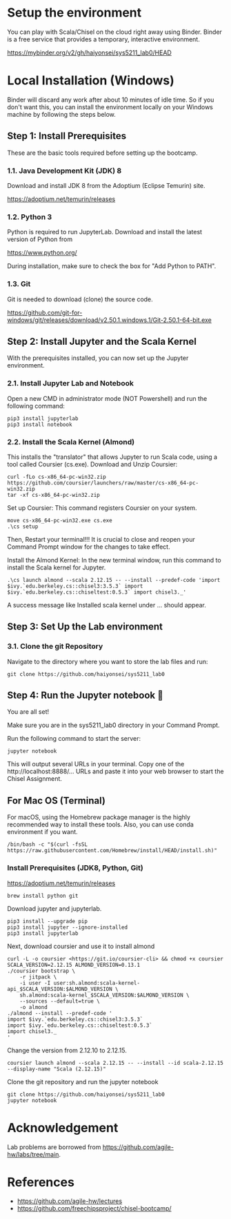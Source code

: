 # Setup the environment

You can play with Scala/Chisel on the cloud right away using Binder. Binder is a free service that provides a temporary, interactive environment.

https://mybinder.org/v2/gh/haiyonsei/sys5211_lab0/HEAD

# Local Installation (Windows)

Binder will discard any work after about 10 minutes of idle time. So if you don't want this, you can install the environment locally on your Windows machine by following the steps below.

## Step 1: Install Prerequisites

These are the basic tools required before setting up the bootcamp.

### 1.1. Java Development Kit (JDK) 8

Download and install JDK 8 from the Adoptium (Eclipse Temurin) site.

https://adoptium.net/temurin/releases

### 1.2. Python 3

Python is required to run JupyterLab.
Download and install the latest version of Python from

https://www.python.org/

During installation, make sure to check the box for "Add Python to PATH".

### 1.3. Git

Git is needed to download (clone) the source code.

https://github.com/git-for-windows/git/releases/download/v2.50.1.windows.1/Git-2.50.1-64-bit.exe

## Step 2: Install Jupyter and the Scala Kernel

With the prerequisites installed, you can now set up the Jupyter environment.

### 2.1. Install Jupyter Lab and Notebook

Open a new CMD in administrator mode (NOT Powershell) and run the following command:

```
pip3 install jupyterlab
pip3 install notebook
```

### 2.2. Install the Scala Kernel (Almond)

This installs the "translator" that allows Jupyter to run Scala code, using a tool called Coursier (cs.exe).
Download and Unzip Coursier:

```
curl -fLo cs-x86_64-pc-win32.zip https://github.com/coursier/launchers/raw/master/cs-x86_64-pc-win32.zip
tar -xf cs-x86_64-pc-win32.zip
```

Set up Coursier: This command registers Coursier on your system.

```
move cs-x86_64-pc-win32.exe cs.exe
.\cs setup
```

Then, Restart your terminal!!! It is crucial to close and reopen your Command Prompt window for the changes to take effect.

Install the Almond Kernel: In the new terminal window, run this command to install the Scala kernel for Jupyter.

```
.\cs launch almond --scala 2.12.15 -- --install --predef-code 'import $ivy.`edu.berkeley.cs::chisel3:3.5.3` import $ivy.`edu.berkeley.cs::chiseltest:0.5.3` import chisel3._'
```

A success message like Installed scala kernel under ... should appear.

## Step 3: Set Up the Lab environment

### 3.1. Clone the git Repository

Navigate to the directory where you want to store the lab files and run:

```
git clone https://github.com/haiyonsei/sys5211_lab0
```

## Step 4: Run the Jupyter notebook 🚀

You are all set!

Make sure you are in the sys5211_lab0 directory in your Command Prompt.

Run the following command to start the server:

```
jupyter notebook
```

This will output several URLs in your terminal. Copy one of the http://localhost:8888/... URLs and paste it into your web browser to start the Chisel Assignment.

## For Mac OS (Terminal)

For macOS, using the Homebrew package manager is the highly recommended way to install these tools. Also, you can use conda environment if you want.

```
/bin/bash -c "$(curl -fsSL https://raw.githubusercontent.com/Homebrew/install/HEAD/install.sh)"
```

### Install Prerequisites (JDK8, Python, Git)

https://adoptium.net/temurin/releases

```
brew install python git
```

Download jupyter and jupyterlab.

```
pip3 install --upgrade pip
pip3 install jupyter --ignore-installed
pip3 install jupyterlab
```

Next, download coursier and use it to install almond

```
curl -L -o coursier <https://git.io/coursier-cli> && chmod +x coursier
SCALA_VERSION=2.12.15 ALMOND_VERSION=0.13.1
./coursier bootstrap \
    -r jitpack \
    -i user -I user:sh.almond:scala-kernel-api_$SCALA_VERSION:$ALMOND_VERSION \
    sh.almond:scala-kernel_$SCALA_VERSION:$ALMOND_VERSION \
    --sources --default=true \
    -o almond
./almond --install --predef-code '
import $ivy.`edu.berkeley.cs::chisel3:3.5.3`
import $ivy.`edu.berkeley.cs::chiseltest:0.5.3`
import chisel3._
'
```

Change the version from 2.12.10 to 2.12.15.

```
coursier launch almond --scala 2.12.15 -- --install --id scala-2.12.15 --display-name "Scala (2.12.15)"
```

Clone the git repository and run the jupyter notebook

```
git clone https://github.com/haiyonsei/sys5211_lab0
jupyter notebook
```

# Acknowledgement

Lab problems are borrowed from https://github.com/agile-hw/labs/tree/main.

# References

- https://github.com/agile-hw/lectures
- https://github.com/freechipsproject/chisel-bootcamp/
